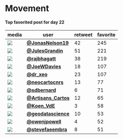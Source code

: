 # Movement

#### Top favorited post for day 22
| media                                                                                        | user                                                                             |   retweet |   favorite |
|----------------------------------------------------------------------------------------------|----------------------------------------------------------------------------------|-----------|------------|
| ![](http://pbs.twimg.com/ext_tw_video_thumb/1330414077445812228/pu/img/LaiGhdSp7MTbdhMJ.jpg) | **[@JonasNelson19](https://twitter.com/twitter/statuses/1330414822131982342)**   |        42 |        245 |
| ![](http://pbs.twimg.com/media/Em7lGtqWMAYsITk.jpg)                                          | **[@JulesGrandin](https://twitter.com/twitter/statuses/1330430316083875842)**    |        51 |        221 |
| ![](http://pbs.twimg.com/media/Enb7JffW4AY_ffI.jpg)                                          | **[@rajbhagatt](https://twitter.com/twitter/statuses/1330528537795719168)**      |        38 |        219 |
| ![](http://pbs.twimg.com/tweet_video_thumb/Encdo_xXEAM3gXv.jpg)                              | **[@JoeWDavies](https://twitter.com/twitter/statuses/1330566326071549955)**      |        18 |        107 |
| ![](http://pbs.twimg.com/tweet_video_thumb/EnaqXnfWMAA-WXW.jpg)                              | **[@dr_xeo](https://twitter.com/twitter/statuses/1330439584463921152)**          |        23 |        107 |
| ![](http://pbs.twimg.com/media/EnaaKJ_W4AMVkc-.png)                                          | **[@neocartocnrs](https://twitter.com/twitter/statuses/1330420307497193473)**    |        13 |         77 |
| ![](http://pbs.twimg.com/ext_tw_video_thumb/1330596441929248768/pu/img/BQ-CCWhq0gbf8jsl.jpg) | **[@sdbernard](https://twitter.com/twitter/statuses/1330596642731552773)**       |         6 |         71 |
| ![](http://pbs.twimg.com/tweet_video_thumb/EncygqWXEAAEug5.jpg)                              | **[@Artisans_Cartos](https://twitter.com/twitter/statuses/1330587801100972042)** |        12 |         65 |
| ![](http://pbs.twimg.com/media/Ena2_6PXcAMbt6L.jpg)                                          | **[@Koen_VdE](https://twitter.com/twitter/statuses/1330452195788132357)**        |         3 |         58 |
| ![](http://pbs.twimg.com/tweet_video_thumb/EnbVSNSXYAENDTr.jpg)                              | **[@geodatascience](https://twitter.com/twitter/statuses/1330485364377722880)**  |        10 |         53 |
| ![](http://pbs.twimg.com/ext_tw_video_thumb/1330420099816316930/pu/img/vKppWckQi7BtvyOx.jpg) | **[@owenjpowell](https://twitter.com/twitter/statuses/1330420188035080192)**     |         4 |         52 |
| ![](http://pbs.twimg.com/ext_tw_video_thumb/1330585172182523909/pu/img/JxK6aVktTL25r29O.jpg) | **[@stevefaeembra](https://twitter.com/twitter/statuses/1330585361165193218)**   |         8 |         51 |
 
